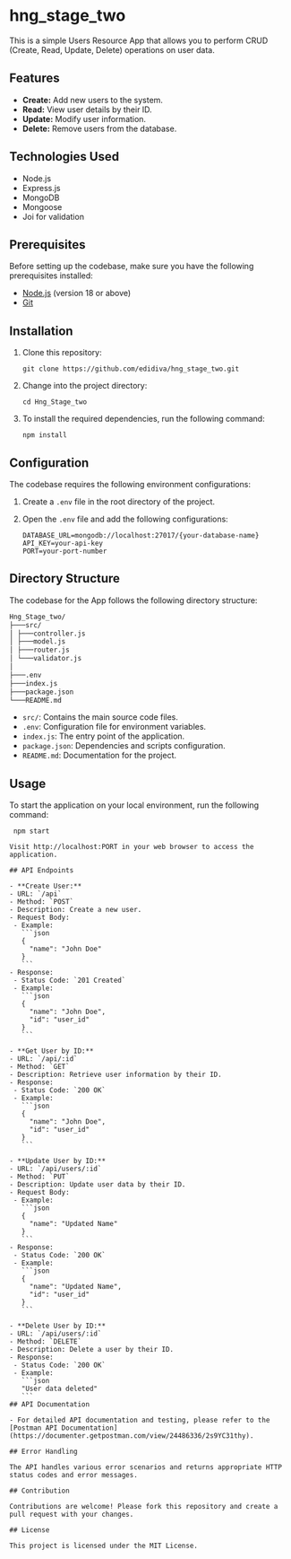 # hng_stage_two

This is a simple Users Resource App that allows you to perform CRUD (Create, Read, Update, Delete) operations on user data.

## Features

- **Create:** Add new users to the system.
- **Read:** View user details by their ID.
- **Update:** Modify user information.
- **Delete:** Remove users from the database.

## Technologies Used

- Node.js
- Express.js
- MongoDB
- Mongoose
- Joi for validation
## Prerequisites
Before setting up the codebase, make sure you have the following prerequisites installed:

- [Node.js](https://nodejs.org/) (version 18 or above)
- [Git](https://git-scm.com/)


## Installation

1. Clone this repository:

   ```shell
   git clone https://github.com/edidiva/hng_stage_two.git
2. Change into the project directory:

   ```shell
   cd Hng_Stage_two
3. To install the required dependencies, run the following command:

   ```shell
   npm install

## Configuration

The codebase requires the following environment configurations:

1. Create a `.env` file in the root directory of the project.

2. Open the `.env` file and add the following configurations:

   ```shell
   DATABASE_URL=mongodb://localhost:27017/{your-database-name}
   API_KEY=your-api-key
   PORT=your-port-number

## Directory Structure

The codebase for the App follows the following directory structure:

```bash
Hng_Stage_two/
├───src/
│ ├───controller.js
│ ├───model.js
│ ├───router.js
│ └───validator.js
│
├───.env
├───index.js
├───package.json
└───README.md
```


- `src/`: Contains the main source code files.
- `.env`: Configuration file for environment variables.
- `index.js`: The entry point of the application.
- `package.json`: Dependencies and scripts configuration.
- `README.md`: Documentation for the project.

## Usage
To start the application on your local environment, run the following command:
  
   ```shell
    npm start

Visit http://localhost:PORT in your web browser to access the application.

## API Endpoints

- **Create User:** 
  - URL: `/api`
  - Method: `POST`
  - Description: Create a new user.
  - Request Body:
    - Example:
      ```json
      {
        "name": "John Doe"
      }
      ```
  - Response:
    - Status Code: `201 Created`
    - Example:
      ```json
      {
        "name": "John Doe",
        "id": "user_id"
      }
      ```

- **Get User by ID:** 
  - URL: `/api/:id`
  - Method: `GET`
  - Description: Retrieve user information by their ID.
  - Response:
    - Status Code: `200 OK`
    - Example:
      ```json
      {
        "name": "John Doe",
        "id": "user_id"
      }
      ```

- **Update User by ID:** 
  - URL: `/api/users/:id`
  - Method: `PUT`
  - Description: Update user data by their ID.
  - Request Body:
    - Example:
      ```json
      {
        "name": "Updated Name"
      }
      ```
  - Response:
    - Status Code: `200 OK`
    - Example:
      ```json
      {
        "name": "Updated Name",
        "id": "user_id"
      }
      ```

- **Delete User by ID:** 
  - URL: `/api/users/:id`
  - Method: `DELETE`
  - Description: Delete a user by their ID.
  - Response:
    - Status Code: `200 OK`
    - Example:
      ```json
      "User data deleted"
      ```
## API Documentation

- For detailed API documentation and testing, please refer to the
[Postman API Documentation](https://documenter.getpostman.com/view/24486336/2s9YC31thy).

## Error Handling

The API handles various error scenarios and returns appropriate HTTP status codes and error messages.

## Contribution

Contributions are welcome! Please fork this repository and create a pull request with your changes.

## License

This project is licensed under the MIT License.

